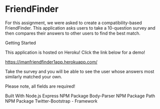 # FriendFinder


For this assignment, we were asked to create a compatibility-based FriendFinder. This application asks users to take a 10-question survey and then compares their answers to other users to find the best match.


Getting Started


This application is hosted on Heroku! Click the link below for a demo!


https://imanfriendfinder1app.herokuapp.com/

Take the survey and you will be able to see the user whose answers most similarly matched your own.


Please note, all fields are required!



Built With
Node.js
Express NPM Package
Body-Parser NPM Package
Path NPM Package
Twitter-Bootstrap - Framework







